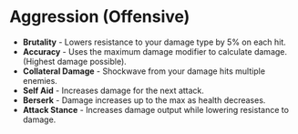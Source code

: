 # Aggression (Offensive)

* **Brutality** - Lowers resistance to your damage type by 5% on each hit.
* **Accuracy** - Uses the maximum damage modifier to calculate damage. (Highest damage possible).
* **Collateral Damage** - Shockwave from your damage hits multiple enemies.
* **Self Aid** - Increases damage for the next attack.
* **Berserk** - Damage increases up to the max as health decreases.
* **Attack Stance** - Increases damage output while lowering resistance to damage.
